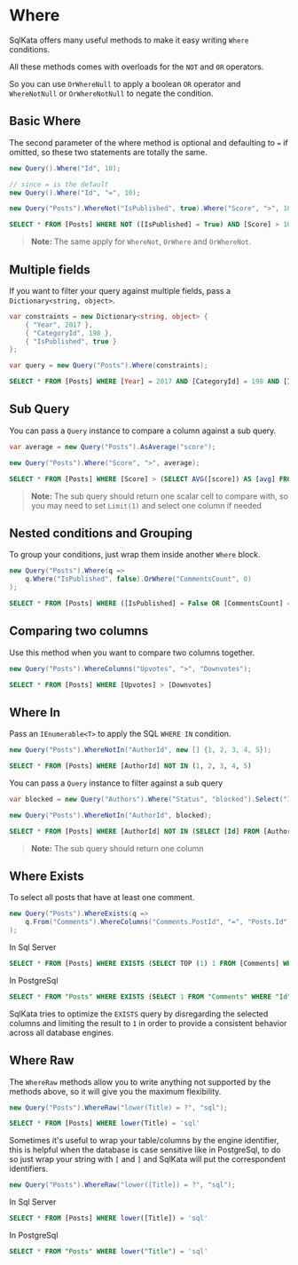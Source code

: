 # Where
SqlKata offers many useful methods to make it easy writing `Where` conditions.

All these methods comes with overloads for the `NOT` and `OR` operators.

So you can use `OrWhereNull` to apply a boolean `OR` operator and `WhereNotNull` or `OrWhereNotNull` to negate the condition.

## Basic Where

The second parameter of the where method is optional and defaulting to `=` if omitted, so these two statements are totally the same.

```cs
new Query().Where("Id", 10);

// since = is the default
new Query().Where("Id", "=", 10);
```

```cs
new Query("Posts").WhereNot("IsPublished", true).Where("Score", ">", 10);
```

```sql
SELECT * FROM [Posts] WHERE NOT ([IsPublished] = True) AND [Score] > 10
```

> **Note:** The same apply for `WhereNot`, `OrWhere` and `OrWhereNot`.


## Multiple fields
If you want to filter your query against multiple fields, pass a `Dictionary<string, object>`.

```cs
var constraints = new Dictionary<string, object> {
    { "Year", 2017 },
    { "CategoryId", 198 },
    { "IsPublished", true }
};

var query = new Query("Posts").Where(constraints);
```

```sql
SELECT * FROM [Posts] WHERE [Year] = 2017 AND [CategoryId] = 198 AND [IsPublished] = True
```

## Sub Query

You can pass a `Query` instance to compare a column against a sub query.

```cs
var average = new Query("Posts").AsAverage("score");

new Query("Posts").Where("Score", ">", average);
```

```sql
SELECT * FROM [Posts] WHERE [Score] > (SELECT AVG([score]) AS [avg] FROM [Posts])
```

> **Note:** The sub query should return one scalar cell to compare with, so you may need to set `Limit(1)` and select one column if needed


## Nested conditions and Grouping
To group your conditions, just wrap them inside another `Where` block.

```cs
new Query("Posts").Where(q =>
    q.Where("IsPublished", false).OrWhere("CommentsCount", 0)
);
```

```sql
SELECT * FROM [Posts] WHERE ([IsPublished] = False OR [CommentsCount] = 0)
```

## Comparing two columns
Use this method when you want to compare two columns together.

```cs
new Query("Posts").WhereColumns("Upvotes", ">", "Downvotes");
```

```sql
SELECT * FROM [Posts] WHERE [Upvotes] > [Downvotes]
```

## Where In
Pass an `IEnumerable<T>` to apply the SQL `WHERE IN` condition.
```cs
new Query("Posts").WhereNotIn("AuthorId", new [] {1, 2, 3, 4, 5});
```

```sql
SELECT * FROM [Posts] WHERE [AuthorId] NOT IN (1, 2, 3, 4, 5)
```

You can pass a `Query` instance to filter against a sub query

```cs
var blocked = new Query("Authors").Where("Status", "blocked").Select("Id");

new Query("Posts").WhereNotIn("AuthorId", blocked);
```

```sql
SELECT * FROM [Posts] WHERE [AuthorId] NOT IN (SELECT [Id] FROM [Authors] WHERE [Status] = 'blocked')
```

> **Note:** The sub query should return one column

## Where Exists

To select all posts that have at least one comment.

```cs
new Query("Posts").WhereExists(q =>
    q.From("Comments").WhereColumns("Comments.PostId", "=", "Posts.Id")
);
```

In Sql Server
```sql
SELECT * FROM [Posts] WHERE EXISTS (SELECT TOP (1) 1 FROM [Comments] WHERE [Id] = [Posts].[Id])
```

In PostgreSql

```sql
SELECT * FROM "Posts" WHERE EXISTS (SELECT 1 FROM "Comments" WHERE "Id" = "Posts"."Id" LIMIT 1)
```

SqlKata tries to optimize the `EXISTS` query by disregarding the selected columns and limiting the result to `1` in order to provide a consistent behavior across all database engines.


## Where Raw
The `WhereRaw` methods allow you to write anything not supported by the methods above, so it will give you the maximum flexibility.


```cs
new Query("Posts").WhereRaw("lower(Title) = ?", "sql");
```

```sql
SELECT * FROM [Posts] WHERE lower(Title) = 'sql'
```

Sometimes it's useful to wrap your table/columns by the engine identifier, this is helpful when the database is case sensitive like in PostgreSql, to do so just wrap your string with `[` and `]` and SqlKata will put the correspondent identifiers.

```cs
new Query("Posts").WhereRaw("lower([Title]) = ?", "sql");
```

In Sql Server
```sql
SELECT * FROM [Posts] WHERE lower([Title]) = 'sql'
```

In PostgreSql
```sql
SELECT * FROM "Posts" WHERE lower("Title") = 'sql'
```

